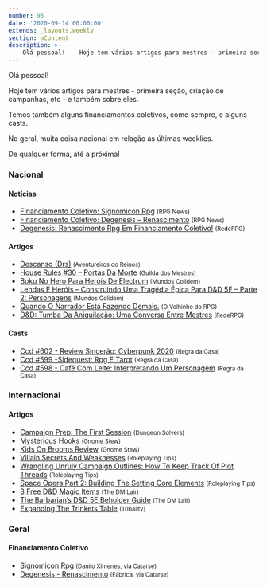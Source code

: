 ```yaml
---
number: 95
date: '2020-09-14 00:00:00'
extends: _layouts.weekly
section: mContent
description: >-
    Olá pessoal!    Hoje tem vários artigos para mestres - primeira seção, criação de campanhas, etc - e também sobre eles.     Temos também alguns financiamentos coletivos, como sempre, e alguns casts.    No geral, muita coisa nacional em relação às últimas weeklies.    De qualquer forma, 
---
```


Olá pessoal!

Hoje tem vários artigos para mestres - primeira seção, criação de campanhas, etc - e também sobre eles. 

Temos também alguns financiamentos coletivos, como sempre, e alguns casts.

No geral, muita coisa nacional em relação às últimas weeklies.

De qualquer forma, até a próxima!

### Nacional

#### Notícias

- [Financiamento Coletivo: Signomicon Rpg] <small>(RPG News)</small>
- [Financiamento Coletivo: Degenesis – Renascimento] <small>(RPG News)</small>
- [Degenesis: Renascimento Rpg Em Financiamento Coletivo!] <small>(RedeRPG)</small>

#### Artigos

- [Descanso (Drs)] <small>(Aventureiros do Reinos)</small>
- [House Rules #30 – Portas Da Morte] <small>(Guilda dos Mestres)</small>
- [Boku No Hero Para Heróis De Electrum] <small>(Mundos Colidem)</small>
- [Lendas E Heróis – Construindo Uma Tragédia Épica Para D&amp;D 5E – Parte 2: Personagens] <small>(Mundos Colidem)</small>
- [Quando O Narrador Está Fazendo Demais.] <small>(O Velhinho do RPG)</small>
- [D&amp;D: Tumba Da Aniquilação: Uma Conversa Entre Mestres] <small>(RedeRPG)</small>

#### Casts

- [Ccd #602 - Review Sincerão: Cyberpunk 2020] <small>(Regra da Casa)</small>
- [Ccd #599 -Sidequest: Rpg E Tarot] <small>(Regra da Casa)</small>
- [Ccd #598 - Café Com Leite: Interpretando Um Personagem] <small>(Regra da Casa)</small>

### Internacional

#### Artigos

- [Campaign Prep: The First Session] <small>(Dungeon Solvers)</small>
- [Mysterious Hooks] <small>(Gnome Stew)</small>
- [Kids On Brooms Review] <small>(Gnome Stew)</small>
- [Villain Secrets And Weaknesses] <small>(Roleplaying Tips)</small>
- [Wrangling Unruly Campaign Outlines: How To Keep Track Of Plot Threads] <small>(Roleplaying Tips)</small>
- [Space Opera Part 2: Building The Setting Core Elements] <small>(Roleplaying Tips)</small>
- [8 Free D&amp;D Magic Items] <small>(The DM Lair)</small>
- [The Barbarian’s D&amp;D 5E Beholder Guide] <small>(The DM Lair)</small>
- [Expanding The Trinkets Table] <small>(Tribality)</small>

### Geral

#### Financiamento Coletivo

- [Signomicon Rpg] <small>(Danilo Ximenes, via Catarse)</small>
- [Degenesis - Renascimento] <small>(Fábrica, via Catarse)</small>


[Campaign Prep: The First Session]: https://www.dungeonsolvers.com/2020/09/14/campaign-prep-the-first-session/
[Ccd #602 - Review Sincerão: Cyberpunk 2020]: https://regradacasa.podbean.com/e/ccd-602-review-sincerao-cyberpunk-2020/
[Expanding The Trinkets Table]: https://www.tribality.com/2020/09/14/expanding-the-trinkets-table/
[Descanso (Drs)]: https://aventureirosdosreinos.com/descanso-drs/
[Mysterious Hooks]: https://gnomestew.com/mysterious-hooks/
[Villain Secrets And Weaknesses]: https://www.roleplayingtips.com/rptn/rpt704-villain-secrets-and-weaknesses/
[D&amp;D: Tumba Da Aniquilação: Uma Conversa Entre Mestres]: https://www.rederpg.com.br/2020/09/13/dd-tumba-da-aniquilacao-uma-conversa-entre-mestres/
[Quando O Narrador Está Fazendo Demais.]: https://ovelhinhodorpg.wordpress.com/2020/09/13/quando-o-narrador-esta-fazendo-demais/
[8 Free D&amp;D Magic Items]: https://www.thedmlair.com/2020/09/12/8-free-dd-magic-items/
[Boku No Hero Para Heróis De Electrum]: https://www.mundoscolidem.com.br/boku-no-hero-para-herois-de-electrum/
[Lendas E Heróis – Construindo Uma Tragédia Épica Para D&amp;D 5E – Parte 2: Personagens]: https://www.mundoscolidem.com.br/lendas-e-herois-construindo-uma-tragedia-epica-para-dd-5e-parte-2-personagens/
[Degenesis: Renascimento Rpg Em Financiamento Coletivo!]: https://www.rederpg.com.br/2020/09/09/degenesis-renascimento-rpg-em-financiamento-coletivo/
[Degenesis - Renascimento]: https://www.catarse.me/degenesis
[Ccd #599 -Sidequest: Rpg E Tarot]: https://regradacasa.podbean.com/e/ccd-599-sidequest-rpg-e-tarot/
[Financiamento Coletivo: Degenesis – Renascimento]: https://newsrpg.wordpress.com/2020/09/09/financiamento-coletivo-degenesis-renascimento/
[Kids On Brooms Review]: https://gnomestew.com/kids-on-brooms-review/
[The Barbarian’s D&amp;D 5E Beholder Guide]: https://www.thedmlair.com/2020/09/08/the-barbarians-dd-5e-beholder-guide/
[Ccd #598 - Café Com Leite: Interpretando Um Personagem]: https://regradacasa.podbean.com/e/ccd-598-cafe-com-leite-interpretando-um-personagem/
[Wrangling Unruly Campaign Outlines: How To Keep Track Of Plot Threads]: https://www.roleplayingtips.com/rptn/rpt686-wrangling-unruly-campaign-outlines-how-to-keep-track-of-plot-threads-2/
[Space Opera Part 2: Building The Setting Core Elements]: https://www.roleplayingtips.com/rptn/rpt685-space-opera-part-2-building-the-setting-core-elements-2/
[Financiamento Coletivo: Signomicon Rpg]: https://newsrpg.wordpress.com/2020/09/08/financiamento-coletivo-signomicon-rpg/
[Signomicon Rpg]: https://www.catarse.me/pt/signomicon
[House Rules #30 – Portas Da Morte]: http://guildadosmestres.com.br/2020/09/14/house-rules-30-portas-da-morte/

